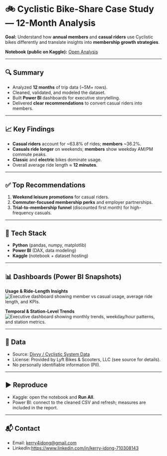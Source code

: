 # 🚲 Cyclistic Bike-Share Case Study — 12-Month Analysis

**Goal:** Understand how **annual members** and **casual riders** use Cyclistic bikes differently and translate insights into **membership growth strategies**.

**Notebook (public on Kaggle):** [Open Analysis](KAGGLE_NOTEBOOK_URL)

---

## 🔍 Summary
- Analyzed **12 months** of trip data (~5M+ rows).
- Cleaned, validated, and modeled the dataset.
- Built **Power BI** dashboards for executive storytelling.
- Delivered **clear recommendations** to convert casual riders into members.

---

## 📈 Key Findings
- **Casual riders** account for ~63.8% of rides; **members** ~36.2%.
- **Casuals ride longer** on weekends; **members** show weekday AM/PM commute peaks.
- **Classic** and **electric** bikes dominate usage.
- Overall average ride length ≈ **12 minutes**.

---

## ✅ Top Recommendations
1. **Weekend leisure promotions** for casual riders.
2. **Commuter-focused membership perks** and employer partnerships.
3. **Trial-to-membership funnel** (discounted first month) for high-frequency casuals.

---

## 🧰 Tech Stack
- **Python** (pandas, numpy, matplotlib)
- **Power BI** (DAX, data modeling)
- **Kaggle** (notebook + dataset hosting)

---

## 📊 Dashboards (Power BI Snapshots)

**Usage & Ride-Length Insights**  
![Executive dashboard showing member vs casual usage, average ride length, and KPIs.](images/dashboard_1.png)

**Temporal & Station-Level Trends**  
![Executive dashboard showing monthly trends, weekday/hour patterns, and station metrics.](images/dashboard_2.png)

---

## 📂 Data
- Source: [Divvy / Cyclistic System Data](DIVVY_DATA_URL)  
- License: Provided by Lyft Bikes & Scooters, LLC (see source for details).  
- No personally identifiable information (PII).

---

## ▶️ Reproduce
- Kaggle: open the notebook and **Run All**.
- Power BI: connect to the cleaned CSV and refresh; measures are included in the report.

---

## 📬 Contact
- Email: kerry4idong@gmail.com  
- LinkedIn:https://www.linkedin.com/in/kerry-idong-710308143


